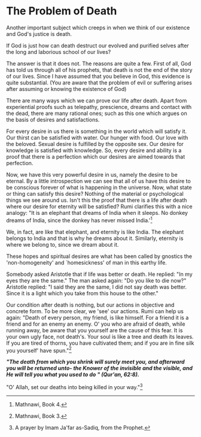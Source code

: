 The Problem of Death
====================

Another important subject which creeps in when we think of our existence
and God's justice is death.

If God is just how can death destruct our evolved and purified selves
after the long and laborious school of our lives?

The answer is that it does not. The reasons are quite a few. First of
all, God has told us through all of his prophets, that death is not the
end of the story of our lives. Since I have assumed that you believe in
God, this evidence is quite substantial. (You are aware that the problem
of evil or suffering arises after assuming or knowing the existence of
God)

There are many ways which we can prove our life after death. Apart from
experiential proofs such as telepathy, prescience, dreams and contact
with the dead, there are many rational ones; such as this one which
argues on the basis of desires and satisfactions.

For every desire in us there is something in the world which will
satisfy it. Our thirst can be satisfied with water. Our hunger with
food. Our love with the beloved. Sexual desire is fulfilled by the
opposite sex. Our desire for knowledge is satisfied with knowledge. So,
every desire and ability is a proof that there is a perfection which our
desires are aimed towards that perfection.

Now, we have this very powerful desire in us, namely the desire to be
eternal. By a little introspection we can see that all of us have this
desire to be conscious forever of what is happening in the universe.
Now, what state or thing can satisfy this desire? Nothing of the
material or psychological things we see around us. Isn't this the proof
that there is a life after death where our desire for eternity will be
satisfied? Rumi clarifies this with a nice analogy: "It is an elephant
that dreams of India when it sleeps. No donkey dreams of India, since
the donkey has never missed India.'[^1]

We, in fact, are like that elephant, and eternity is like India. The
elephant belongs to India and that is why he dreams about it. Similarly,
eternity is where we belong to, since we dream about it.

These hopes and spiritual desires are what has been called by gnostics
the 'non-homogeneity' and \`homesickness' of man in this earthy life.

Somebody asked Aristotle that if life was better or death. He replied:
"In my eyes they are the same." The man asked again: "Do you like to die
now?" Aristotle replied: "I said they are the same, I did not say death
was better. Since it is a light which you take from this house to the
other."

Our condition after death is nothing, but our actions in objective and
concrete form. To be more clear, we 'see' our actions. Rumi can help us
again: "Death of every person, my friend, is like himself. For a friend
it is a friend and for an enemy an enemy. O' you who are afraid of
death, while running away, be aware that you yourself are the cause of
this fear. It is your own ugly face, not death's. Your soul is like a
tree and death its leaves. If you are tired of thorns, you have
cultivated them; and if you are in fine silk you yourself' have
spun."[^2]

***"The death from which you shrink will surely meet you, and afterward
you will be returned unto- the Knower of the invisible and the visible,
and He will tell you what you used to do " (Qur'an, 62:8).***

"O' Allah, set our deaths into being killed in your way."[^3]

[^1]: Mathnawi, Book 4.

[^2]: Mathnawi, Book 3.

[^3]: A prayer by Imam Ja'far as-Sadiq, from the Prophet.


